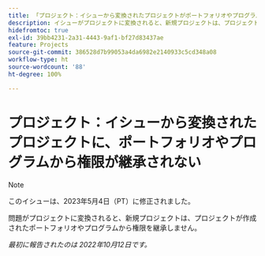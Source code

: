 ```yaml
---
title: 「プロジェクト：イシューから変換されたプロジェクトがポートフォリオやプログラムから権限を継承しない」
description: イシューがプロジェクトに変換されると、新規プロジェクトは、プロジェクトが作成されたポートフォリオやプログラムから権限を継承しません。
hidefromtoc: true
exl-id: 39bb4231-2a31-4443-9af1-bf27d83437ae
feature: Projects
source-git-commit: 386528d7b99053a4da6982e2140933c5cd348a08
workflow-type: ht
source-wordcount: '88'
ht-degree: 100%

---
```


# プロジェクト：イシューから変換されたプロジェクトに、ポートフォリオやプログラムから権限が継承されない

>[!NOTE]
>
>このイシューは、2023年5月4日（PT）に修正されました。

問題がプロジェクトに変換されると、新規プロジェクトは、プロジェクトが作成されたポートフォリオやプログラムから権限を継承しません。

_最初に報告されたのは 2022年10月12日です。_
